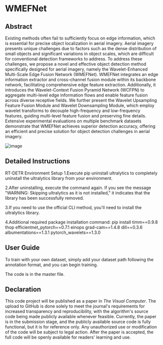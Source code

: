 # WMEFNet
## Abstract
Existing methods often fail to sufficiently focus on edge information, which is essential for precise object localization in aerial imagery. Aerial imagery presents unique challenges due to factors such as the dense distribution of small objects and significant variations in object scales, which are difficult for conventional detection frameworks to address. To address these challenges, we propose a novel and effective object detection method specifically designed for aerial imagery, namely the Wavelet-Enhanced Multi-Scale Edge Fusion Network (WMEFNet). WMEFNet integrates an edge information extractor and cross-channel fusion module within its backbone network, facilitating comprehensive edge feature extraction. Additionally, it introduces the Wavelet-Context Fusion Pyramid Network (WCFPN) to aggregate multi-level edge information flows and enable feature fusion across diverse receptive fields. We further present the Wavelet Upsampling Feature Fusion Module and Wavelet Downsampling Module, which employ wavelet transforms to decouple high-frequency and low-frequency features, guiding multi-level feature fusion and preserving fine details. Extensive experimental evaluations on multiple benchmark datasets demonstrate that WMEFNet achieves superior detection accuracy, offering an efficient and precise solution for object detection challenges in aerial imagery.


![image](https://github.com/user-attachments/assets/f46004e1-19a7-4c6b-bbe9-2368fabc6359)


## Detailed Instructions
RT-DETR Environment Setup
1.Execute pip uninstall ultralytics to completely uninstall the ultralytics library from your environment. 

2.After uninstalling, execute the command again. If you see the message "WARNING: Skipping ultralytics as it is not installed," it indicates that the library has been successfully removed.

3.If you need to use the official CLI method, you'll need to install the ultralytics library. 

4.Additional required package installation command:
pip install timm==0.9.8 thop efficientnet_pytorch==0.7.1 einops grad-cam==1.4.8 dill==0.3.6 albumentations==1.3.1 pytorch_wavelets==1.3.0 

## User Guide
To train with your own dataset, simply add your dataset path following the annotation format, and you can begin training.


The code is in the master file.

## Declaration
This code project will be published as a paper in *The Visual Computer*. The upload to GitHub is done solely to meet the journal's requirements for increased transparency and reproducibility, with the algorithm's source code being made publicly available whenever feasible. Currently, the paper is in the submission stage, and the publicly available source code is fully functional, but it is for reference only. Any unauthorized use or modification of the code will be subject to legal action. After the paper is accepted, the full code will be openly available for readers' learning and use.
